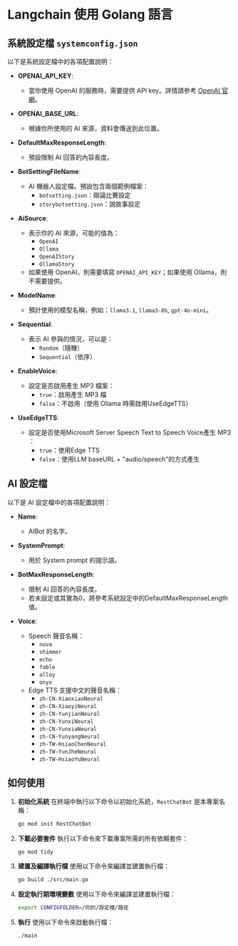 # Langchain 使用 Golang 語言

## 系統設定檔 `systemconfig.json`

以下是系統設定檔中的各項配置說明：

- **OPENAI_API_KEY**: 
  - 當你使用 OpenAI 的服務時，需要提供 API key。詳情請參考 [OpenAI 官網](https://openai.com)。
  
- **OPENAI_BASE_URL**: 
  - 根據你所使用的 AI 來源，資料會傳送到此位置。

- **DefaultMaxResponseLength**: 
  - 預設限制 AI 回答的內容長度。

- **BotSettingFileName**: 
  - AI 機器人設定檔。預設包含兩個範例檔案：
    - `botsetting.json`：辯論比賽設定
    - `storybotsetting.json`：說故事設定

- **AiSource**: 
  - 表示你的 AI 來源，可能的值為：
    - `OpenAI`
    - `Ollama`
    - `OpenAIStory`
    - `OllamaStory`
  - 如果使用 OpenAI，則需要填寫 `OPENAI_API_KEY`；如果使用 Ollama，則不需要提供。

- **ModelName**: 
  - 預計使用的模型名稱，例如：`llama3.1`, `llama3-8b`, `gpt-4o-mini`。

- **Sequential**: 
  - 表示 AI 參與的情況，可以是：
    - `Random`（隨機）
    - `Sequential`（依序）

- **EnableVoice**: 
  - 設定是否啟用產生 MP3 檔案：
    - `true`：啟用產生 MP3 檔
    - `false`：不啟用（使用 Ollama 時需啟用UseEdgeTTS）

- **UseEdgeTTS**: 
  - 設定是否使用Microsoft Server Speech Text to Speech Voice產生 MP3 ：
    - `true`：使用Edge TTS
    - `false`：使用LLM baseURL + "audio/speech"的方式產生

## AI 設定檔

以下是 AI 設定檔中的各項配置說明：

- **Name**: 
  - AIBot 的名字。

- **SystemPrompt**: 
  - 用於 System prompt 的提示語。

- **BotMaxResponseLength**: 
  - 限制 AI 回答的內容長度。
  - 若未設定或其實為0，將參考系統設定中的DefaultMaxResponseLength值。

- **Voice**: 
  - Speech 聲音名稱：
    - `nova`
    - `shimmer`
    - `echo`
    - `fable`
    - `alloy`
    - `onyx`
  - Edge TTS 支援中文的聲音名稱：
    - `zh-CN-XiaoxiaoNeural`
    - `zh-CN-XiaoyiNeural`
    - `zh-CN-YunjianNeural`
    - `zh-CN-YunxiNeural`
    - `zh-CN-YunxiaNeural`
    - `zh-CN-YunyangNeural`
    - `zh-TW-HsiaoChenNeural`
    - `zh-TW-YunJheNeural`
    - `zh-TW-HsiaoYuNeural `

## 如何使用
1. **初始化系統**
   在終端中執行以下命令以初始化系統，`RestChatBot` 是本專案名稱：
   ```bash
   go mod init RestChatBot
2. **下載必要套件**
   執行以下命令來下載專案所需的所有依賴套件：
   ```bash
   go mod tidy
3. **建置及編譯執行檔**
   使用以下命令來編譯並建置執行檔：
   ```bash
   go build ./src/main.go
4. **設定執行期環境變數**
   使用以下命令來編譯並建置執行檔：
   ```bash
   export CONFIGFOLDER=/你的/設定檔/路徑
4. **執行**
   使用以下命令來啟動執行檔：
   ```bash
   ./main

